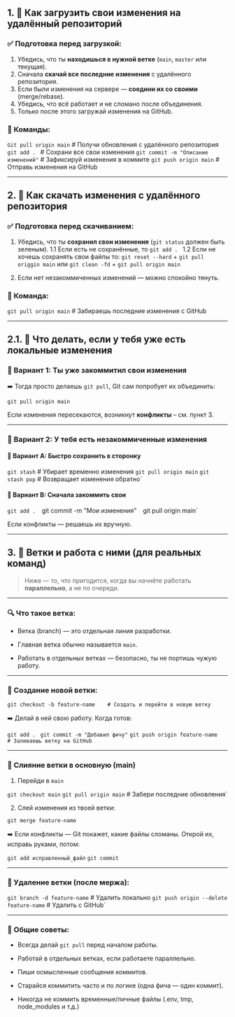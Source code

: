 ## 1. 🔼 Как загрузить свои изменения на удалённый репозиторий

### ✅ Подготовка перед загрузкой:

1. Убедись, что ты **находишься в нужной ветке** (`main`, `master` или текущая).
2. Сначала **скачай все последние изменения** с удалённого репозитория.
3. Если были изменения на сервере — **соедини их со своими** (merge/rebase).
4. Убедись, что всё работает и не сломано после объединения.
5. Только после этого загружай изменения на GitHub.

### 🔧 Команды:


`Git pull origin main`    # Получи обновления с удалённого репозитория 
`git add . `    # Сохрани все свои изменения 
`git commit -m "Описание изменений"`    # Зафиксируй изменения в коммите 
`git push origin main`    # Отправь изменения на GitHub


---

## 2. 🔽 Как скачать изменения с удалённого репозитория

### ✅ Подготовка перед скачиванием:

1. Убедись, что ты **сохранил свои изменения** (`git status` должен быть зеленым).
	1.1 Если есть не сохранённые, то `git add . `
	1.2 Если не хочешь сохранять свои файлы то:
	`git reset --hard` + `git pull origgin main`
	или
	`git clean -fd` + `git pull origin main`
    
2. Если нет незакоммиченных изменений — можно спокойно тянуть.
	

### 🔧 Команда:

`git pull origin main`    # Забираешь последние изменения с GitHub

---

## 2.1. 🤔 Что делать, если у тебя уже есть локальные изменения

### 📌 Вариант 1: Ты уже закоммитил свои изменения

➡️ Тогда просто делаешь `git pull`, Git сам попробует их объединить:

`git pull origin main`

Если изменения пересекаются, возникнут **конфликты** – см. пункт 3.

---

### 📌 Вариант 2: У тебя есть **незакоммиченные** изменения

#### 🔁 Вариант A: Быстро сохранить в сторонку

`git stash`          # Убирает временно изменения 
`git pull origin main` 
`git stash pop`      # Возвращает изменения обратно`

#### 🔁 Вариант B: Сначала закоммить свои

`git add . 
`git commit -m "Мои изменения"` 
`git pull origin main`

Если конфликты — решаешь их вручную.

---

## 3. 🌿 Ветки и работа с ними (для реальных команд)

> Ниже — то, что пригодится, когда вы начнёте работать **параллельно**, а не по очереди.

---

### 🔍 Что такое ветка:

- Ветка (branch) — это отдельная линия разработки.
    
- Главная ветка обычно называется `main`.
    
- Работать в отдельных ветках — безопасно, ты не портишь чужую работу.
    

---

### 📌 Создание новой ветки:

`git checkout -b feature-name    # Создать и перейти в новую ветку`

➡️ Делай в ней свою работу. Когда готов:

`git add . `
`git commit -m "Добавил фичу"` 
`git push origin feature-name   # Заливаешь ветку на GitHub`

---

### 📌 Слияние ветки в основную (main)

1. Перейди в `main`
    
`git checkout main` 
`git pull origin main`           # Забери последние обновления`

2. Слей изменения из твоей ветки:
    

`git merge feature-name`

➡️ Если конфликты — Git покажет, какие файлы сломаны. Открой их, исправь руками, потом:

`git add исправленный_файл` 
`git commit`

---

### 📌 Удаление ветки (после мержа):

`git branch -d feature-name`    # Удалить локально 
`git push origin --delete feature-name`    # Удалить с GitHub`

---

### 🧠 Общие советы:

- Всегда делай `git pull` перед началом работы.
    
- Работай в отдельных ветках, если работаете параллельно.
    
- Пиши осмысленные сообщения коммитов.
    
- Старайся коммитить часто и по логике (одна фича — один коммит).
    
- Никогда не коммить временные/личные файлы (.env, tmp, node_modules и т.д.)